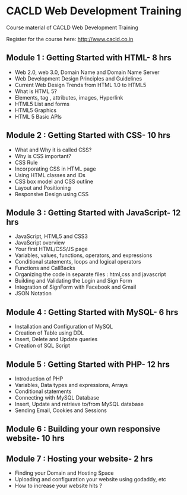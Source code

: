 # CACLD Web Development Training

Course material of CACLD Web Development Training

Register for the course here: http://www.cacld.co.in
## Module 1 : Getting Started with HTML- 8 hrs

* Web 2.0, web 3.0, Domain Name and Domain Name Server
* Web Development Design Principles and Guidelines
* Current Web Design Trends from HTML 1.0 to HTML5
* What is HTML 5?
* Elements, tag , attributes, images, Hyperlink
* HTML5 List and forms
* HTML5 Graphics
* HTML 5 Basic APIs

## Module 2 : Getting Started with CSS- 10 hrs

* What and Why it is called CSS?
* Why is CSS important?
* CSS Rule
* Incorporating CSS in HTML page
* Using HTML classes and IDs
* CSS box model and CSS outline
* Layout and Positioning
* Responsive Design using CSS

## Module 3 : Getting Started with JavaScript- 12 hrs

* JavaScript, HTML5 and CSS3
* JavaScript overview
* Your first HTML/CSS/JS page
* Variables, values, functions, operators, and expressions
* Conditional statements, loops and logical operators
* Functions and CallBacks
* Organizing the code in separate files : html,css and javascript
* Building and Validating the Login and Sign Form
* Integration of SignForm with Facebook and Gmail
* JSON Notation

## Module 4 : Getting Started with MySQL- 6 hrs

* Installation and Configuration of MySQL
* Creation of Table using DDL
* Insert, Delete and Update queries
* Creation of SQL Script

## Module 5 : Getting Started with PHP- 12 hrs

* Introduction of PHP
* Variables, Data types and expressions, Arrays
* Conditional statements
* Connecting with MySQL Database
* Insert, Update and retrieve to/from MySQL database
* Sending Email, Cookies and Sessions

## Module 6 : Building your own responsive website- 10 hrs

## Module 7 : Hosting your website- 2 hrs

* Finding your Domain and Hosting Space
* Uploading and configuration your website using godaddy, etc
* How to increase your website hits ?
